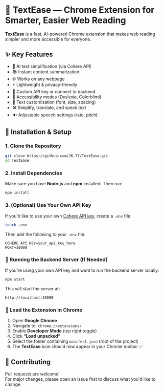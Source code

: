 # 🧠 TextEase — Chrome Extension for Smarter, Easier Web Reading

**TextEase** is a fast, AI-powered Chrome extension that makes web reading simpler and more accessible for everyone.


## ✨ Key Features

- 🧠 AI text simplification (via Cohere API)  
- 📚 Instant content summarization  
- 🌐 Works on any webpage  
- ⚡ Lightweight & privacy-friendly  
- 🔑 Custom API key or connect to backend  
- 🧩 Accessibility modes (Dyslexia, Colorblind)  
- 🎨 Text customization (font, size, spacing)  
- 🛠️ Simplify, translate, and speak text  
- 🔉 Adjustable speech settings (rate, pitch)


## 🚀 Installation & Setup

### 1. Clone the Repository

```bash
git clone https://github.com/JK-77/TextEase.git
cd TextEase
```

### 2. Install Dependencies

Make sure you have **Node.js** and **npm** installed. Then run:

```bash
npm install
```

### 3. (Optional) Use Your Own API Key

If you'd like to use your own [Cohere API key](https://dashboard.cohere.ai/api-keys), create a `.env` file:

```bash
touch .env
```

Then add the following to your `.env` file:

```env
COHERE_API_KEY=your_api_key_here
PORT=10000
```

### 🧪 Running the Backend Server (If Needed)

If you're using your own API key and want to run the backend server locally:

```bash
npm start
```

This will start the server at:

```
http://localhost:10000
```


### 🔌 Load the Extension in Chrome

1. Open **Google Chrome**
2. Navigate to: `chrome://extensions/`
3. Enable **Developer Mode** (top right toggle)
4. Click **“Load unpacked”**
5. Select the folder containing `manifest.json` (root of the project)
6. The **TextEase** icon should now appear in your Chrome toolbar ✅


## 🤝 Contributing

Pull requests are welcome!  
For major changes, please open an issue first to discuss what you'd like to change.
